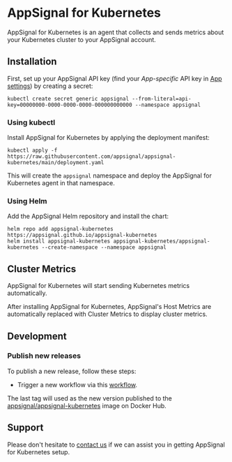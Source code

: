 # AppSignal for Kubernetes

AppSignal for Kubernetes is an agent that collects and sends metrics about your Kubernetes cluster to your AppSignal account.

## Installation

First, set up your AppSignal API key (find your _App-specific_ API key in [App settings](https://appsignal.com/redirect-to/app?to=info)) by creating a secret:

    kubectl create secret generic appsignal --from-literal=api-key=00000000-0000-0000-0000-000000000000 --namespace appsignal

### Using kubectl

Install AppSignal for Kubernetes by applying the deployment manifest:

    kubectl apply -f https://raw.githubusercontent.com/appsignal/appsignal-kubernetes/main/deployment.yaml

This will create the `appsignal` namespace and deploy the AppSignal for Kubernetes agent in that namespace.

### Using Helm

Add the AppSignal Helm repository and install the chart:

    helm repo add appsignal-kubernetes https://appsignal.github.io/appsignal-kubernetes
    helm install appsignal-kubernetes appsignal-kubernetes/appsignal-kubernetes --create-namespace --namespace appsignal

## Cluster Metrics

AppSignal for Kubernetes will start sending Kubernetes metrics automatically.

After installing AppSignal for Kubernetes, AppSignal's Host Metrics are automatically replaced with Cluster Metrics to display cluster metrics.

## Development

### Publish new releases

To publish a new release, follow these steps:

- Trigger a new workflow via this [workflow](https://github.com/appsignal/appsignal-kubernetes/actions/workflows/publish_release.yaml).

The last tag will used as the new version published to the [appsignal/appsignal-kubernetes](https://hub.docker.com/repository/docker/appsignal/appsignal-kubernetes/tags) image on Docker Hub.

## Support

Please don't hesitate to [contact us](mailto:support@appsignal.com) if we can assist you in getting AppSignal for Kubernetes setup.
